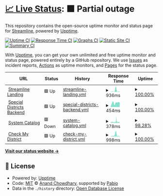 # [📈 Live Status](https://status.getstreamline.net): <!--live status--> **🟧 Partial outage**

This repository contains the open-source uptime monitor and status page for [Streamline](https://status.getstreamline.net), powered by [Upptime](https://github.com/upptime/upptime).

[![Uptime CI](https://github.com/getstreamline/upptime/workflows/Uptime%20CI/badge.svg)](https://github.com/getstreamline/upptime/actions?query=workflow%3A%22Uptime+CI%22)
[![Response Time CI](https://github.com/getstreamline/upptime/workflows/Response%20Time%20CI/badge.svg)](https://github.com/getstreamline/upptime/actions?query=workflow%3A%22Response+Time+CI%22)
[![Graphs CI](https://github.com/getstreamline/upptime/workflows/Graphs%20CI/badge.svg)](https://github.com/getstreamline/upptime/actions?query=workflow%3A%22Graphs+CI%22)
[![Static Site CI](https://github.com/getstreamline/upptime/workflows/Static%20Site%20CI/badge.svg)](https://github.com/getstreamline/upptime/actions?query=workflow%3A%22Static+Site+CI%22)
[![Summary CI](https://github.com/getstreamline/upptime/workflows/Summary%20CI/badge.svg)](https://github.com/getstreamline/upptime/actions?query=workflow%3A%22Summary+CI%22)

With [Upptime](https://upptime.js.org), you can get your own unlimited and free uptime monitor and status page, powered entirely by a GitHub repository. We use [Issues](https://github.com/getstreamline/upptime/issues) as incident reports, [Actions](https://github.com/getstreamline/upptime/actions) as uptime monitors, and [Pages](https://status.getstreamline.net) for the status page.

<!--start: status pages-->
<!-- This summary is generated by Upptime (https://github.com/upptime/upptime) -->
<!-- Do not edit this manually, your changes will be overwritten -->
<!-- prettier-ignore -->
| URL | Status | History | Response Time | Uptime |
| --- | ------ | ------- | ------------- | ------ |
| <img alt="" src="https://icons.duckduckgo.com/ip3/www.getstreamline.com.ico" height="13"> [Streamline Landing](https://www.getstreamline.com) | 🟩 Up | [streamline-landing.yml](https://github.com/getstreamline/upptime/commits/HEAD/history/streamline-landing.yml) | <details><summary><img alt="Response time graph" src="./graphs/streamline-landing/response-time-week.png" height="20"> 936ms</summary><br><a href="https://status.getstreamline.net/history/streamline-landing"><img alt="Response time 242" src="https://img.shields.io/endpoint?url=https%3A%2F%2Fraw.githubusercontent.com%2Fgetstreamline%2Fupptime%2FHEAD%2Fapi%2Fstreamline-landing%2Fresponse-time.json"></a><br><a href="https://status.getstreamline.net/history/streamline-landing"><img alt="24-hour response time 255" src="https://img.shields.io/endpoint?url=https%3A%2F%2Fraw.githubusercontent.com%2Fgetstreamline%2Fupptime%2FHEAD%2Fapi%2Fstreamline-landing%2Fresponse-time-day.json"></a><br><a href="https://status.getstreamline.net/history/streamline-landing"><img alt="7-day response time 936" src="https://img.shields.io/endpoint?url=https%3A%2F%2Fraw.githubusercontent.com%2Fgetstreamline%2Fupptime%2FHEAD%2Fapi%2Fstreamline-landing%2Fresponse-time-week.json"></a><br><a href="https://status.getstreamline.net/history/streamline-landing"><img alt="30-day response time 413" src="https://img.shields.io/endpoint?url=https%3A%2F%2Fraw.githubusercontent.com%2Fgetstreamline%2Fupptime%2FHEAD%2Fapi%2Fstreamline-landing%2Fresponse-time-month.json"></a><br><a href="https://status.getstreamline.net/history/streamline-landing"><img alt="1-year response time 242" src="https://img.shields.io/endpoint?url=https%3A%2F%2Fraw.githubusercontent.com%2Fgetstreamline%2Fupptime%2FHEAD%2Fapi%2Fstreamline-landing%2Fresponse-time-year.json"></a></details> | <details><summary><a href="https://status.getstreamline.net/history/streamline-landing">100.00%</a></summary><a href="https://status.getstreamline.net/history/streamline-landing"><img alt="All-time uptime 100.00%" src="https://img.shields.io/endpoint?url=https%3A%2F%2Fraw.githubusercontent.com%2Fgetstreamline%2Fupptime%2FHEAD%2Fapi%2Fstreamline-landing%2Fuptime.json"></a><br><a href="https://status.getstreamline.net/history/streamline-landing"><img alt="24-hour uptime 100.00%" src="https://img.shields.io/endpoint?url=https%3A%2F%2Fraw.githubusercontent.com%2Fgetstreamline%2Fupptime%2FHEAD%2Fapi%2Fstreamline-landing%2Fuptime-day.json"></a><br><a href="https://status.getstreamline.net/history/streamline-landing"><img alt="7-day uptime 100.00%" src="https://img.shields.io/endpoint?url=https%3A%2F%2Fraw.githubusercontent.com%2Fgetstreamline%2Fupptime%2FHEAD%2Fapi%2Fstreamline-landing%2Fuptime-week.json"></a><br><a href="https://status.getstreamline.net/history/streamline-landing"><img alt="30-day uptime 100.00%" src="https://img.shields.io/endpoint?url=https%3A%2F%2Fraw.githubusercontent.com%2Fgetstreamline%2Fupptime%2FHEAD%2Fapi%2Fstreamline-landing%2Fuptime-month.json"></a><br><a href="https://status.getstreamline.net/history/streamline-landing"><img alt="1-year uptime 100.00%" src="https://img.shields.io/endpoint?url=https%3A%2F%2Fraw.githubusercontent.com%2Fgetstreamline%2Fupptime%2FHEAD%2Fapi%2Fstreamline-landing%2Fuptime-year.json"></a></details>
| <img alt="" src="https://icons.duckduckgo.com/ip3/production.getstreamline.net.ico" height="13"> [Special Districts Backend](https://production.getstreamline.net) | 🟩 Up | [special-districts-backend.yml](https://github.com/getstreamline/upptime/commits/HEAD/history/special-districts-backend.yml) | <details><summary><img alt="Response time graph" src="./graphs/special-districts-backend/response-time-week.png" height="20"> 454ms</summary><br><a href="https://status.getstreamline.net/history/special-districts-backend"><img alt="Response time 558" src="https://img.shields.io/endpoint?url=https%3A%2F%2Fraw.githubusercontent.com%2Fgetstreamline%2Fupptime%2FHEAD%2Fapi%2Fspecial-districts-backend%2Fresponse-time.json"></a><br><a href="https://status.getstreamline.net/history/special-districts-backend"><img alt="24-hour response time 254" src="https://img.shields.io/endpoint?url=https%3A%2F%2Fraw.githubusercontent.com%2Fgetstreamline%2Fupptime%2FHEAD%2Fapi%2Fspecial-districts-backend%2Fresponse-time-day.json"></a><br><a href="https://status.getstreamline.net/history/special-districts-backend"><img alt="7-day response time 454" src="https://img.shields.io/endpoint?url=https%3A%2F%2Fraw.githubusercontent.com%2Fgetstreamline%2Fupptime%2FHEAD%2Fapi%2Fspecial-districts-backend%2Fresponse-time-week.json"></a><br><a href="https://status.getstreamline.net/history/special-districts-backend"><img alt="30-day response time 693" src="https://img.shields.io/endpoint?url=https%3A%2F%2Fraw.githubusercontent.com%2Fgetstreamline%2Fupptime%2FHEAD%2Fapi%2Fspecial-districts-backend%2Fresponse-time-month.json"></a><br><a href="https://status.getstreamline.net/history/special-districts-backend"><img alt="1-year response time 558" src="https://img.shields.io/endpoint?url=https%3A%2F%2Fraw.githubusercontent.com%2Fgetstreamline%2Fupptime%2FHEAD%2Fapi%2Fspecial-districts-backend%2Fresponse-time-year.json"></a></details> | <details><summary><a href="https://status.getstreamline.net/history/special-districts-backend">100.00%</a></summary><a href="https://status.getstreamline.net/history/special-districts-backend"><img alt="All-time uptime 99.97%" src="https://img.shields.io/endpoint?url=https%3A%2F%2Fraw.githubusercontent.com%2Fgetstreamline%2Fupptime%2FHEAD%2Fapi%2Fspecial-districts-backend%2Fuptime.json"></a><br><a href="https://status.getstreamline.net/history/special-districts-backend"><img alt="24-hour uptime 100.00%" src="https://img.shields.io/endpoint?url=https%3A%2F%2Fraw.githubusercontent.com%2Fgetstreamline%2Fupptime%2FHEAD%2Fapi%2Fspecial-districts-backend%2Fuptime-day.json"></a><br><a href="https://status.getstreamline.net/history/special-districts-backend"><img alt="7-day uptime 100.00%" src="https://img.shields.io/endpoint?url=https%3A%2F%2Fraw.githubusercontent.com%2Fgetstreamline%2Fupptime%2FHEAD%2Fapi%2Fspecial-districts-backend%2Fuptime-week.json"></a><br><a href="https://status.getstreamline.net/history/special-districts-backend"><img alt="30-day uptime 99.92%" src="https://img.shields.io/endpoint?url=https%3A%2F%2Fraw.githubusercontent.com%2Fgetstreamline%2Fupptime%2FHEAD%2Fapi%2Fspecial-districts-backend%2Fuptime-month.json"></a><br><a href="https://status.getstreamline.net/history/special-districts-backend"><img alt="1-year uptime 99.97%" src="https://img.shields.io/endpoint?url=https%3A%2F%2Fraw.githubusercontent.com%2Fgetstreamline%2Fupptime%2FHEAD%2Fapi%2Fspecial-districts-backend%2Fuptime-year.json"></a></details>
| <img alt="" src="https://icons.duckduckgo.com/ip3/www.systemcatalog.net.ico" height="13"> [System Catalog](https://www.systemcatalog.net) | 🟥 Down | [system-catalog.yml](https://github.com/getstreamline/upptime/commits/HEAD/history/system-catalog.yml) | <details><summary><img alt="Response time graph" src="./graphs/system-catalog/response-time-week.png" height="20"> 378ms</summary><br><a href="https://status.getstreamline.net/history/system-catalog"><img alt="Response time 292" src="https://img.shields.io/endpoint?url=https%3A%2F%2Fraw.githubusercontent.com%2Fgetstreamline%2Fupptime%2FHEAD%2Fapi%2Fsystem-catalog%2Fresponse-time.json"></a><br><a href="https://status.getstreamline.net/history/system-catalog"><img alt="24-hour response time 363" src="https://img.shields.io/endpoint?url=https%3A%2F%2Fraw.githubusercontent.com%2Fgetstreamline%2Fupptime%2FHEAD%2Fapi%2Fsystem-catalog%2Fresponse-time-day.json"></a><br><a href="https://status.getstreamline.net/history/system-catalog"><img alt="7-day response time 378" src="https://img.shields.io/endpoint?url=https%3A%2F%2Fraw.githubusercontent.com%2Fgetstreamline%2Fupptime%2FHEAD%2Fapi%2Fsystem-catalog%2Fresponse-time-week.json"></a><br><a href="https://status.getstreamline.net/history/system-catalog"><img alt="30-day response time 334" src="https://img.shields.io/endpoint?url=https%3A%2F%2Fraw.githubusercontent.com%2Fgetstreamline%2Fupptime%2FHEAD%2Fapi%2Fsystem-catalog%2Fresponse-time-month.json"></a><br><a href="https://status.getstreamline.net/history/system-catalog"><img alt="1-year response time 292" src="https://img.shields.io/endpoint?url=https%3A%2F%2Fraw.githubusercontent.com%2Fgetstreamline%2Fupptime%2FHEAD%2Fapi%2Fsystem-catalog%2Fresponse-time-year.json"></a></details> | <details><summary><a href="https://status.getstreamline.net/history/system-catalog">98.28%</a></summary><a href="https://status.getstreamline.net/history/system-catalog"><img alt="All-time uptime 99.92%" src="https://img.shields.io/endpoint?url=https%3A%2F%2Fraw.githubusercontent.com%2Fgetstreamline%2Fupptime%2FHEAD%2Fapi%2Fsystem-catalog%2Fuptime.json"></a><br><a href="https://status.getstreamline.net/history/system-catalog"><img alt="24-hour uptime 98.73%" src="https://img.shields.io/endpoint?url=https%3A%2F%2Fraw.githubusercontent.com%2Fgetstreamline%2Fupptime%2FHEAD%2Fapi%2Fsystem-catalog%2Fuptime-day.json"></a><br><a href="https://status.getstreamline.net/history/system-catalog"><img alt="7-day uptime 98.28%" src="https://img.shields.io/endpoint?url=https%3A%2F%2Fraw.githubusercontent.com%2Fgetstreamline%2Fupptime%2FHEAD%2Fapi%2Fsystem-catalog%2Fuptime-week.json"></a><br><a href="https://status.getstreamline.net/history/system-catalog"><img alt="30-day uptime 99.59%" src="https://img.shields.io/endpoint?url=https%3A%2F%2Fraw.githubusercontent.com%2Fgetstreamline%2Fupptime%2FHEAD%2Fapi%2Fsystem-catalog%2Fuptime-month.json"></a><br><a href="https://status.getstreamline.net/history/system-catalog"><img alt="1-year uptime 99.92%" src="https://img.shields.io/endpoint?url=https%3A%2F%2Fraw.githubusercontent.com%2Fgetstreamline%2Fupptime%2FHEAD%2Fapi%2Fsystem-catalog%2Fuptime-year.json"></a></details>
| <img alt="" src="https://icons.duckduckgo.com/ip3/www.checkmydistrict.org.ico" height="13"> [Check My District](https://www.checkmydistrict.org) | 🟩 Up | [check-my-district.yml](https://github.com/getstreamline/upptime/commits/HEAD/history/check-my-district.yml) | <details><summary><img alt="Response time graph" src="./graphs/check-my-district/response-time-week.png" height="20"> 998ms</summary><br><a href="https://status.getstreamline.net/history/check-my-district"><img alt="Response time 331" src="https://img.shields.io/endpoint?url=https%3A%2F%2Fraw.githubusercontent.com%2Fgetstreamline%2Fupptime%2FHEAD%2Fapi%2Fcheck-my-district%2Fresponse-time.json"></a><br><a href="https://status.getstreamline.net/history/check-my-district"><img alt="24-hour response time 274" src="https://img.shields.io/endpoint?url=https%3A%2F%2Fraw.githubusercontent.com%2Fgetstreamline%2Fupptime%2FHEAD%2Fapi%2Fcheck-my-district%2Fresponse-time-day.json"></a><br><a href="https://status.getstreamline.net/history/check-my-district"><img alt="7-day response time 998" src="https://img.shields.io/endpoint?url=https%3A%2F%2Fraw.githubusercontent.com%2Fgetstreamline%2Fupptime%2FHEAD%2Fapi%2Fcheck-my-district%2Fresponse-time-week.json"></a><br><a href="https://status.getstreamline.net/history/check-my-district"><img alt="30-day response time 510" src="https://img.shields.io/endpoint?url=https%3A%2F%2Fraw.githubusercontent.com%2Fgetstreamline%2Fupptime%2FHEAD%2Fapi%2Fcheck-my-district%2Fresponse-time-month.json"></a><br><a href="https://status.getstreamline.net/history/check-my-district"><img alt="1-year response time 331" src="https://img.shields.io/endpoint?url=https%3A%2F%2Fraw.githubusercontent.com%2Fgetstreamline%2Fupptime%2FHEAD%2Fapi%2Fcheck-my-district%2Fresponse-time-year.json"></a></details> | <details><summary><a href="https://status.getstreamline.net/history/check-my-district">100.00%</a></summary><a href="https://status.getstreamline.net/history/check-my-district"><img alt="All-time uptime 100.00%" src="https://img.shields.io/endpoint?url=https%3A%2F%2Fraw.githubusercontent.com%2Fgetstreamline%2Fupptime%2FHEAD%2Fapi%2Fcheck-my-district%2Fuptime.json"></a><br><a href="https://status.getstreamline.net/history/check-my-district"><img alt="24-hour uptime 100.00%" src="https://img.shields.io/endpoint?url=https%3A%2F%2Fraw.githubusercontent.com%2Fgetstreamline%2Fupptime%2FHEAD%2Fapi%2Fcheck-my-district%2Fuptime-day.json"></a><br><a href="https://status.getstreamline.net/history/check-my-district"><img alt="7-day uptime 100.00%" src="https://img.shields.io/endpoint?url=https%3A%2F%2Fraw.githubusercontent.com%2Fgetstreamline%2Fupptime%2FHEAD%2Fapi%2Fcheck-my-district%2Fuptime-week.json"></a><br><a href="https://status.getstreamline.net/history/check-my-district"><img alt="30-day uptime 100.00%" src="https://img.shields.io/endpoint?url=https%3A%2F%2Fraw.githubusercontent.com%2Fgetstreamline%2Fupptime%2FHEAD%2Fapi%2Fcheck-my-district%2Fuptime-month.json"></a><br><a href="https://status.getstreamline.net/history/check-my-district"><img alt="1-year uptime 100.00%" src="https://img.shields.io/endpoint?url=https%3A%2F%2Fraw.githubusercontent.com%2Fgetstreamline%2Fupptime%2FHEAD%2Fapi%2Fcheck-my-district%2Fuptime-year.json"></a></details>

<!--end: status pages-->

[**Visit our status website →**](https://status.getstreamline.net)

## 📄 License

- Powered by: [Upptime](https://github.com/upptime/upptime)
- Code: [MIT](./LICENSE) © [Anand Chowdhary](https://anandchowdhary.com), supported by [Pabio](https://pabio.com)
- Data in the `./history` directory: [Open Database License](https://opendatacommons.org/licenses/odbl/1-0/)
